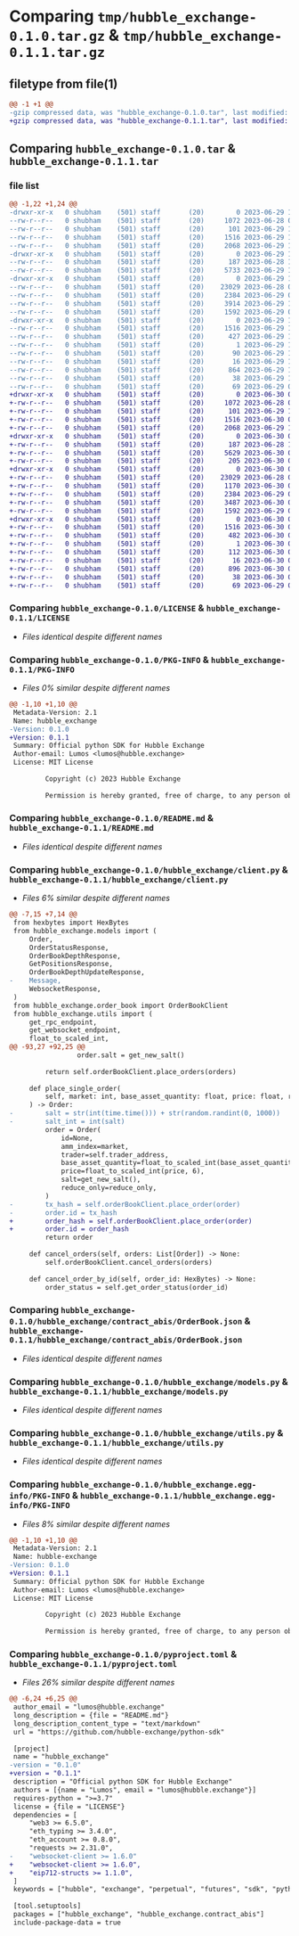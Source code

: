 # Comparing `tmp/hubble_exchange-0.1.0.tar.gz` & `tmp/hubble_exchange-0.1.1.tar.gz`

## filetype from file(1)

```diff
@@ -1 +1 @@
-gzip compressed data, was "hubble_exchange-0.1.0.tar", last modified: Thu Jun 29 11:54:42 2023, max compression
+gzip compressed data, was "hubble_exchange-0.1.1.tar", last modified: Fri Jun 30 07:14:10 2023, max compression
```

## Comparing `hubble_exchange-0.1.0.tar` & `hubble_exchange-0.1.1.tar`

### file list

```diff
@@ -1,22 +1,24 @@
-drwxr-xr-x   0 shubham    (501) staff       (20)        0 2023-06-29 11:54:42.617306 hubble_exchange-0.1.0/
--rw-r--r--   0 shubham    (501) staff       (20)     1072 2023-06-28 09:55:40.000000 hubble_exchange-0.1.0/LICENSE
--rw-r--r--   0 shubham    (501) staff       (20)      101 2023-06-29 11:35:24.000000 hubble_exchange-0.1.0/MANIFEST.in
--rw-r--r--   0 shubham    (501) staff       (20)     1516 2023-06-29 11:54:42.617111 hubble_exchange-0.1.0/PKG-INFO
--rw-r--r--   0 shubham    (501) staff       (20)     2068 2023-06-29 11:42:50.000000 hubble_exchange-0.1.0/README.md
-drwxr-xr-x   0 shubham    (501) staff       (20)        0 2023-06-29 11:54:42.615568 hubble_exchange-0.1.0/hubble_exchange/
--rw-r--r--   0 shubham    (501) staff       (20)      187 2023-06-28 16:09:21.000000 hubble_exchange-0.1.0/hubble_exchange/__init__.py
--rw-r--r--   0 shubham    (501) staff       (20)     5733 2023-06-29 11:30:00.000000 hubble_exchange-0.1.0/hubble_exchange/client.py
-drwxr-xr-x   0 shubham    (501) staff       (20)        0 2023-06-29 11:54:42.616459 hubble_exchange-0.1.0/hubble_exchange/contract_abis/
--rw-r--r--   0 shubham    (501) staff       (20)    23029 2023-06-28 04:43:57.000000 hubble_exchange-0.1.0/hubble_exchange/contract_abis/OrderBook.json
--rw-r--r--   0 shubham    (501) staff       (20)     2384 2023-06-29 08:43:56.000000 hubble_exchange-0.1.0/hubble_exchange/models.py
--rw-r--r--   0 shubham    (501) staff       (20)     3914 2023-06-29 11:35:10.000000 hubble_exchange-0.1.0/hubble_exchange/order_book.py
--rw-r--r--   0 shubham    (501) staff       (20)     1592 2023-06-29 08:55:15.000000 hubble_exchange-0.1.0/hubble_exchange/utils.py
-drwxr-xr-x   0 shubham    (501) staff       (20)        0 2023-06-29 11:54:42.616312 hubble_exchange-0.1.0/hubble_exchange.egg-info/
--rw-r--r--   0 shubham    (501) staff       (20)     1516 2023-06-29 11:54:42.000000 hubble_exchange-0.1.0/hubble_exchange.egg-info/PKG-INFO
--rw-r--r--   0 shubham    (501) staff       (20)      427 2023-06-29 11:54:42.000000 hubble_exchange-0.1.0/hubble_exchange.egg-info/SOURCES.txt
--rw-r--r--   0 shubham    (501) staff       (20)        1 2023-06-29 11:54:42.000000 hubble_exchange-0.1.0/hubble_exchange.egg-info/dependency_links.txt
--rw-r--r--   0 shubham    (501) staff       (20)       90 2023-06-29 11:54:42.000000 hubble_exchange-0.1.0/hubble_exchange.egg-info/requires.txt
--rw-r--r--   0 shubham    (501) staff       (20)       16 2023-06-29 11:54:42.000000 hubble_exchange-0.1.0/hubble_exchange.egg-info/top_level.txt
--rw-r--r--   0 shubham    (501) staff       (20)      864 2023-06-29 11:54:20.000000 hubble_exchange-0.1.0/pyproject.toml
--rw-r--r--   0 shubham    (501) staff       (20)       38 2023-06-29 11:54:42.617352 hubble_exchange-0.1.0/setup.cfg
--rw-r--r--   0 shubham    (501) staff       (20)       69 2023-06-29 07:08:06.000000 hubble_exchange-0.1.0/setup.py
+drwxr-xr-x   0 shubham    (501) staff       (20)        0 2023-06-30 07:14:10.299959 hubble_exchange-0.1.1/
+-rw-r--r--   0 shubham    (501) staff       (20)     1072 2023-06-28 09:55:40.000000 hubble_exchange-0.1.1/LICENSE
+-rw-r--r--   0 shubham    (501) staff       (20)      101 2023-06-29 11:35:24.000000 hubble_exchange-0.1.1/MANIFEST.in
+-rw-r--r--   0 shubham    (501) staff       (20)     1516 2023-06-30 07:14:10.299781 hubble_exchange-0.1.1/PKG-INFO
+-rw-r--r--   0 shubham    (501) staff       (20)     2068 2023-06-29 11:42:50.000000 hubble_exchange-0.1.1/README.md
+drwxr-xr-x   0 shubham    (501) staff       (20)        0 2023-06-30 07:14:10.298042 hubble_exchange-0.1.1/hubble_exchange/
+-rw-r--r--   0 shubham    (501) staff       (20)      187 2023-06-28 16:09:21.000000 hubble_exchange-0.1.1/hubble_exchange/__init__.py
+-rw-r--r--   0 shubham    (501) staff       (20)     5629 2023-06-30 06:44:07.000000 hubble_exchange-0.1.1/hubble_exchange/client.py
+-rw-r--r--   0 shubham    (501) staff       (20)      205 2023-06-30 06:22:24.000000 hubble_exchange-0.1.1/hubble_exchange/constants.py
+drwxr-xr-x   0 shubham    (501) staff       (20)        0 2023-06-30 07:14:10.299122 hubble_exchange-0.1.1/hubble_exchange/contract_abis/
+-rw-r--r--   0 shubham    (501) staff       (20)    23029 2023-06-28 04:43:57.000000 hubble_exchange-0.1.1/hubble_exchange/contract_abis/OrderBook.json
+-rw-r--r--   0 shubham    (501) staff       (20)     1170 2023-06-30 06:41:16.000000 hubble_exchange-0.1.1/hubble_exchange/eip712.py
+-rw-r--r--   0 shubham    (501) staff       (20)     2384 2023-06-29 08:43:56.000000 hubble_exchange-0.1.1/hubble_exchange/models.py
+-rw-r--r--   0 shubham    (501) staff       (20)     3487 2023-06-30 06:39:11.000000 hubble_exchange-0.1.1/hubble_exchange/order_book.py
+-rw-r--r--   0 shubham    (501) staff       (20)     1592 2023-06-29 08:55:15.000000 hubble_exchange-0.1.1/hubble_exchange/utils.py
+drwxr-xr-x   0 shubham    (501) staff       (20)        0 2023-06-30 07:14:10.298879 hubble_exchange-0.1.1/hubble_exchange.egg-info/
+-rw-r--r--   0 shubham    (501) staff       (20)     1516 2023-06-30 07:14:10.000000 hubble_exchange-0.1.1/hubble_exchange.egg-info/PKG-INFO
+-rw-r--r--   0 shubham    (501) staff       (20)      482 2023-06-30 07:14:10.000000 hubble_exchange-0.1.1/hubble_exchange.egg-info/SOURCES.txt
+-rw-r--r--   0 shubham    (501) staff       (20)        1 2023-06-30 07:14:10.000000 hubble_exchange-0.1.1/hubble_exchange.egg-info/dependency_links.txt
+-rw-r--r--   0 shubham    (501) staff       (20)      112 2023-06-30 07:14:10.000000 hubble_exchange-0.1.1/hubble_exchange.egg-info/requires.txt
+-rw-r--r--   0 shubham    (501) staff       (20)       16 2023-06-30 07:14:10.000000 hubble_exchange-0.1.1/hubble_exchange.egg-info/top_level.txt
+-rw-r--r--   0 shubham    (501) staff       (20)      896 2023-06-30 07:13:13.000000 hubble_exchange-0.1.1/pyproject.toml
+-rw-r--r--   0 shubham    (501) staff       (20)       38 2023-06-30 07:14:10.300020 hubble_exchange-0.1.1/setup.cfg
+-rw-r--r--   0 shubham    (501) staff       (20)       69 2023-06-29 07:08:06.000000 hubble_exchange-0.1.1/setup.py
```

### Comparing `hubble_exchange-0.1.0/LICENSE` & `hubble_exchange-0.1.1/LICENSE`

 * *Files identical despite different names*

### Comparing `hubble_exchange-0.1.0/PKG-INFO` & `hubble_exchange-0.1.1/PKG-INFO`

 * *Files 0% similar despite different names*

```diff
@@ -1,10 +1,10 @@
 Metadata-Version: 2.1
 Name: hubble_exchange
-Version: 0.1.0
+Version: 0.1.1
 Summary: Official python SDK for Hubble Exchange
 Author-email: Lumos <lumos@hubble.exchange>
 License: MIT License
         
         Copyright (c) 2023 Hubble Exchange
         
         Permission is hereby granted, free of charge, to any person obtaining a copy
```

### Comparing `hubble_exchange-0.1.0/README.md` & `hubble_exchange-0.1.1/README.md`

 * *Files identical despite different names*

### Comparing `hubble_exchange-0.1.0/hubble_exchange/client.py` & `hubble_exchange-0.1.1/hubble_exchange/client.py`

 * *Files 6% similar despite different names*

```diff
@@ -7,15 +7,14 @@
 from hexbytes import HexBytes
 from hubble_exchange.models import (
     Order,
     OrderStatusResponse,
     OrderBookDepthResponse,
     GetPositionsResponse,
     OrderBookDepthUpdateResponse,
-    Message,
     WebsocketResponse,
 )
 from hubble_exchange.order_book import OrderBookClient
 from hubble_exchange.utils import (
     get_rpc_endpoint,
     get_websocket_endpoint,
     float_to_scaled_int,
@@ -93,27 +92,25 @@
                 order.salt = get_new_salt()
 
         return self.orderBookClient.place_orders(orders)
 
     def place_single_order(
         self, market: int, base_asset_quantity: float, price: float, reduce_only: bool
     ) -> Order:
-        salt = str(int(time.time())) + str(random.randint(0, 1000))
-        salt_int = int(salt)
         order = Order(
             id=None,
             amm_index=market,
             trader=self.trader_address,
             base_asset_quantity=float_to_scaled_int(base_asset_quantity, 18),
             price=float_to_scaled_int(price, 6),
             salt=get_new_salt(),
             reduce_only=reduce_only,
         )
-        tx_hash = self.orderBookClient.place_order(order)
-        order.id = tx_hash
+        order_hash = self.orderBookClient.place_order(order)
+        order.id = order_hash
         return order
 
     def cancel_orders(self, orders: List[Order]) -> None:
         self.orderBookClient.cancel_orders(orders)
 
     def cancel_order_by_id(self, order_id: HexBytes) -> None:
         order_status = self.get_order_status(order_id)
```

### Comparing `hubble_exchange-0.1.0/hubble_exchange/contract_abis/OrderBook.json` & `hubble_exchange-0.1.1/hubble_exchange/contract_abis/OrderBook.json`

 * *Files identical despite different names*

### Comparing `hubble_exchange-0.1.0/hubble_exchange/models.py` & `hubble_exchange-0.1.1/hubble_exchange/models.py`

 * *Files identical despite different names*

### Comparing `hubble_exchange-0.1.0/hubble_exchange/utils.py` & `hubble_exchange-0.1.1/hubble_exchange/utils.py`

 * *Files identical despite different names*

### Comparing `hubble_exchange-0.1.0/hubble_exchange.egg-info/PKG-INFO` & `hubble_exchange-0.1.1/hubble_exchange.egg-info/PKG-INFO`

 * *Files 8% similar despite different names*

```diff
@@ -1,10 +1,10 @@
 Metadata-Version: 2.1
 Name: hubble-exchange
-Version: 0.1.0
+Version: 0.1.1
 Summary: Official python SDK for Hubble Exchange
 Author-email: Lumos <lumos@hubble.exchange>
 License: MIT License
         
         Copyright (c) 2023 Hubble Exchange
         
         Permission is hereby granted, free of charge, to any person obtaining a copy
```

### Comparing `hubble_exchange-0.1.0/pyproject.toml` & `hubble_exchange-0.1.1/pyproject.toml`

 * *Files 26% similar despite different names*

```diff
@@ -6,24 +6,25 @@
 author_email = "lumos@hubble.exchange"
 long_description = {file = "README.md"}
 long_description_content_type = "text/markdown"
 url = "https://github.com/hubble-exchange/python-sdk"
 
 [project]
 name = "hubble_exchange"
-version = "0.1.0"
+version = "0.1.1"
 description = "Official python SDK for Hubble Exchange"
 authors = [{name = "Lumos", email = "lumos@hubble.exchange"}]
 requires-python = ">=3.7"
 license = {file = "LICENSE"}
 dependencies = [
     "web3 >= 6.5.0",
     "eth_typing >= 3.4.0",
     "eth_account >= 0.8.0",
     "requests >= 2.31.0",
-    "websocket-client >= 1.6.0"
+    "websocket-client >= 1.6.0",
+    "eip712-structs >= 1.1.0",
 ]
 keywords = ["hubble", "exchange", "perpetual", "futures", "sdk", "python", "ethereum", "web3"]
 
 [tool.setuptools]
 packages = ["hubble_exchange", "hubble_exchange.contract_abis"]
 include-package-data = true
```

